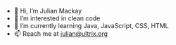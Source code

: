 - 👋 Hi, I’m Julian Mackay
- 👀 I’m interested in clean code
- 🌱 I’m currently learning Java, JavaScript, CSS, HTML
- 📫 Reach me at  julian@ultrix.org

